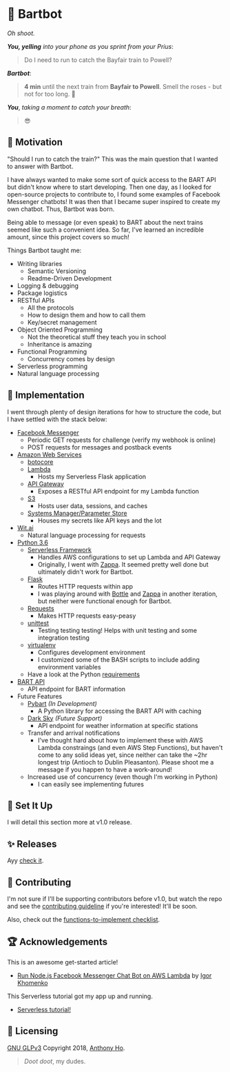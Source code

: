 # :light_rail:  Bartbot

*Oh shoot.*

***You, yelling*** *into your phone as you sprint from your Prius*:

> Do I need to run to catch the Bayfair train to Powell?

***Bartbot***:

> **4 min** until the next train from **Bayfair to Powell**. Smell the roses - but not for too long. :rose:

***You***, *taking a moment to catch your breath*:

> :sunglasses:

## :thought_balloon:  Motivation

<!-- TODO: This section is not done yet -->

"Should I run to catch the train?" This was the main question that I wanted to answer with Bartbot.

I have always wanted to make some sort of quick access to the BART API but didn't know where to start developing. Then one day, as I looked for open-source projects to contribute to, I found some examples of Facebook Messenger chatbots! It was then that I became super inspired to create my own chatbot. Thus, Bartbot was born.

Being able to message (or even speak) to BART about the next trains seemed like such a convenient idea. So far, I've learned an incredible amount, since this project covers so much!

Things Bartbot taught me:

* Writing libraries
  * Semantic Versioning
  * Readme-Driven Development
* Logging & debugging
* Package logistics
* RESTful APIs
  * All the protocols
  * How to design them and how to call them
  * Key/secret management
* Object Oriented Programming
  * Not the theoretical stuff they teach you in school
  * Inheritance is amazing
* Functional Programming
  * Concurrency comes by design
* Serverless programming
* Natural language processing

## :gift:  Implementation

<!-- TODO: This section is not done yet -->

I went through plenty of design iterations for how to structure the code, but I have settled with the stack below:

* [Facebook Messenger](messenger)
  * Periodic GET requests for challenge (verify my webhook is online)
  * POST requests for messages and postback events
* [Amazon Web Services](aws)
  * [botocore](boto)
  * [Lambda](lambda)
    * Hosts my Serverless Flask application
  * [API Gateway](apigateway)
    * Exposes a RESTful API endpoint for my Lambda function
  * [S3](s3)
    * Hosts user data, sessions, and caches
  * [Systems Manager/Parameter Store](parameterstore)
    * Houses my secrets like API keys and the lot
* [Wit.ai](wit)
  * Natural language processing for requests
* [Python 3.6](python3)
  * [Serverless Framework](serverless)
    * Handles AWS configurations to set up Lambda and API Gateway
    * Originally, I went with [Zappa](zappa). It seemed pretty well done but ultimately didn't work for Bartbot.
  * [Flask](flask)
    * Routes HTTP requests within app
    * I was playing around with [Bottle](bottle) and [Zappa](zappa) in another iteration, but neither were functional enough for Bartbot.
  * [Requests](requests)
    * Makes HTTP requests easy-peasy
  * [unittest](unittest)
    * Testing testing testing! Helps with unit testing and some integration testing
  * [virtualenv](venv)
    * Configures development environment
    * I customized some of the BASH scripts to include adding environment variables
  * Have a look at the Python [requirements](requirements)
* [BART API](bartapi)
  * API endpoint for BART information
* Future Features
  * [Pybart](pybart) _(In Development)_
    * A Python library for accessing the BART API with caching
  * [Dark Sky](darksky) _(Future Support)_
    * API endpoint for weather information at specific stations
  * Transfer and arrival notifications
    * I've thought hard about how to implement these with AWS Lambda constraings (and even AWS Step Functions), but haven't come to any solid ideas yet, since neither can take the ~2hr longest trip (Antioch to Dublin Pleasanton). Please shoot me a message if you happen to have a work-around!
  * Increased use of concurrency (even though I'm working in Python)
    * I can easily see implementing futures

<!-- emoji test :smile: :monorail: :light_rail: :metro: -->

## :wrench: Set It Up

<!-- TODO: This section is not done yet -->

I will detail this section more at v1.0 release.

## :sparkles: Releases

Ayy [check it](releases).

## :pray:  Contributing

<!-- TODO: This section is not done yet -->

I'm not sure if I'll be supporting contributors before v1.0, but watch the repo and see the [contributing guideline](contributing) if you're interested! It'll be soon.

Also, check out the [functions-to-implement checklist](toimplement).

## :trophy:  Acknowledgements

<!-- TODO: This section is not done yet -->

This is an awesome get-started article!

* [Run Node.js Facebook Messenger Chat Bot on AWS Lambda](nodetutorial) by [Igor Khomenko](khomenko)

This Serverless tutorial got my app up and running.

* [Serverless tutorial!](serverlesstutorial)

## :key:  Licensing

[GNU GLPv3](license) Copyright 2018, [Anthony Ho](gitprof).

<!-- https://kogalkbizj.execute-api.us-west-1.amazonaws.com/default/jsProcessMessages -->

> *Doot doot*, my dudes.

<!-- URLS -->

<!-- Stack -->
[apigateway]:         https://aws.amazon.com/api-gateway/
[aws]:                https://aws.amazon.com/
[bartapi]:            http://api.bart.gov/docs/overview/index.aspx
[boto]:               https://github.com/boto/botocore
[bottle]:             https://bottlepy.org/
[darksky]:            https://darksky.net/dev/
[gitprof]:            http://github.com/anwyho/
[lambda]:             https://aws.amazon.com/lambda/
[messenger]:          https://messenger.com/
[messengerapps]:      https://messenger.fb.com/
[parameterstore]:     https://aws.amazon.com/systems-manager/
[pybart]:             https://github.com/anwyho/pybart/
[python3]:            https://www.python.org/
[requests]:           http://docs.python-requests.org/en/master/
[s3]:                 https://aws.amazon.com/s3/
[serverless]:         https://serverless.com/
[unittest]:           https://docs.python.org/3/library/unittest.html
[venv]:               https://virtualenv.pypa.io/en/stable/
[wit]:                https://wit.ai/
[zappa]:              https://www.zappa.io/

<!-- Articles -->
[khomenko]:           https://tutorials.botsfloor.com/@igorkhomenko?source=post_header_lockup
[nodetutorial]: https://tutorials.botsfloor.com/run-facebook-messenger-chat-bot-on-aws-lambda-2fa800a67d76
[serverlesstutorial]:
                      https://serverless.com/blog/flask-python-rest-api-serverless-lambda-dynamodb/

<!-- Repo References -->
[contributing]:       ./CONTRIBUTING.md
[license]:            ./LICENSE
[releases]:           ./RELEASES.md
[requirements]:       ./requirements.txt
[toimplement]:        ./functionsToImplement.md
